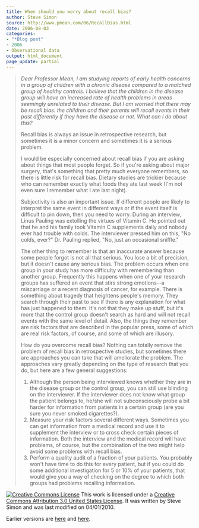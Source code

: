 ```yaml
---
title: When should you worry about recall bias?
author: Steve Simon
source: http://www.pmean.com/06/RecallBias.html
date: 2006-08-03
categories:
- "*Blog post"
- 2006
- Observational data
output: html_document
page_update: partial
---
```


> *Dear Professor Mean, I am studying reports of early health concerns
> in a group of children with a chronic disease compared to a matched
> group of healthy controls. I believe that the children in the disease
> group will have an increased rate of health problems in areas
> seemingly unrelated to their disease. But I am worried that there may
> be recall bias: the children and their parents will recall events in
> their past differently if they have the disease or not. What can I do
> about this?*
>
> Recall bias is always an issue in retrospective research, but
> sometimes it is a minor concern and sometimes it is a serious problem.
>
> I would be especially concerned about recall bias if you are asking
> about things that most people forget. So if you're asking about major
> surgery, that's something that pretty much everyone remembers, so
> there is little risk for recall bias. Dietary studies are trickier
> because who can remember exactly what foods they ate last week (I'm
> not even sure I remember what I ate last night).
>
> Subjectivity is also an important issue. If different people are
> likely to interpret the same event in different ways or if the event
> itself is difficult to pin down, then you need to worry. During an
> interview, Linus Pauling was extolling the virtues of Vitamin C. He
> pointed out that he and his family took Vitamin C supplements daily
> and nobody ever had trouble with colds. The interviewer pressed him on
> this, "No colds, ever?" Dr. Pauling replied, "No, just an
> occasional sniffle."
>
> The other thing to remember is that an inaccurate answer because some
> people forgot is not all that serious. You lose a bit of precision,
> but it doesn't cause any serious bias. The problem occurs when one
> group in your study has more difficulty with remembering than another
> group. Frequently this happens when one of your research groups has
> suffered an event that stirs strong emotions\--a miscarriage or a
> recent diagnosis of cancer, for example. There is something about
> tragedy that heightens people's memory. They search through their
> past to see if there is any explanation for what has just happened to
> them. It's not that they make up stuff, but it's more that the
> control group doesn't search as hard and will not recall events with
> the same level of detail. Also, the things they remember are risk
> factors that are described in the popular press, some of which are
> real risk factors, of course, and some of which are illusory.
>
> How do you overcome recall bias? Nothing can totally remove the
> problem of recall bias in retrospective studies, but sometimes there
> are approaches you can take that will ameliorate the problem. The
> approaches vary greatly depending on the type of research that you do,
> but here are a few general suggestions:
>
> 1.  Although the person being interviewed knows whether they are in
>     the disease group or the control group, you can still use blinding
>     on the interviewer. If the interviewer does not know what group
>     the patient belongs to, he/she will not subconsciously probe a bit
>     harder for information from patients in a certain group (are you
>     sure you never smoked cigarettes?).
> 2.  Measure your risk factors several different ways. Sometimes you
>     can get information from a medical record and use it to supplement
>     the interview or to cross check certain pieces of information.
>     Both the interview and the medical record will have problems, of
>     course, but the combination of the two might help avoid some
>     problems with recall bias.
> 3.  Perform a quality audit of a fraction of your patients. You
>     probably won't have time to do this for every patient, but if you
>     could do some additional investigation for 5 or 10% of your
>     patients, that would give you a way of checking on the degree to
>     which both groups had problems recalling information.

[![Creative Commons
License](http://i.creativecommons.org/l/by/3.0/us/80x15.png)](http://creativecommons.org/licenses/by/3.0/us/)
This work is licensed under a [Creative Commons Attribution 3.0 United
States License](http://creativecommons.org/licenses/by/3.0/us/). It was
written by Steve Simon and was last modified on 04/01/2010.

Earlier versions are [here][sim1] and [here][sim2].

[sim1]: http://www.pmean.com/06/RecallBias.html
[sim2]: http://new.pmean.com/RecallBias/

